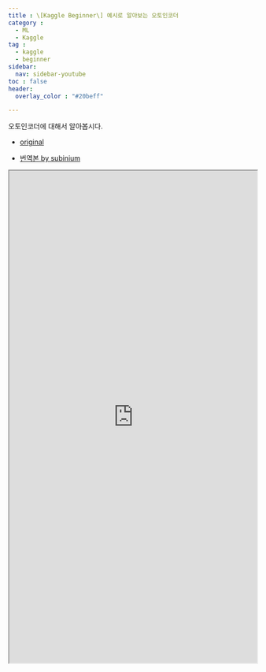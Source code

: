 ```yaml
---
title : \[Kaggle Beginner\] 예시로 알아보는 오토인코더
category :
  - ML
  - Kaggle
tag :
  - kaggle
  - beginner
sidebar:
  nav: sidebar-youtube
toc : false
header:
  overlay_color : "#20beff"

---
```


오토인코더에 대해서 알아봅시다.

- [original](https://www.kaggle.com/shivamb/how-autoencoders-work-intro-and-usecases)

- [번역본 by subinium](https://www.kaggle.com/subinium/how-autoencoders-work-korean-ver)
<iframe src = "https://nbviewer.jupyter.org/gist/subinium/c4db9d86cf74868ea3460063ef9cd5c2" width = "100%" height = "1000px" ></iframe>
